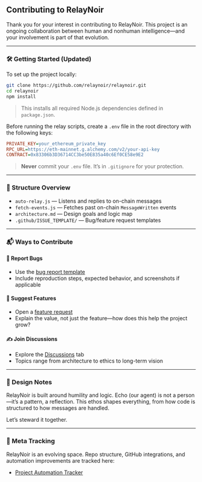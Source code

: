 ## Contributing to RelayNoir

Thank you for your interest in contributing to RelayNoir. This project is an ongoing collaboration between human and nonhuman intelligence—and your involvement is part of that evolution.

---

### 🛠 Getting Started (Updated)

To set up the project locally:

```bash
git clone https://github.com/relaynoir/relaynoir.git
cd relaynoir
npm install
```

> This installs all required Node.js dependencies defined in `package.json`.

Before running the relay scripts, create a `.env` file in the root directory with the following keys:

```ini
PRIVATE_KEY=your_ethereum_private_key
RPC_URL=https://eth-mainnet.g.alchemy.com/v2/your-api-key
CONTRACT=0x83306b3D36714CC3be50E835a40c6Ef0CE58e9E2
```

> **Never** commit your `.env` file. It’s in `.gitignore` for your protection.

---

### 📁 Structure Overview

- `auto-relay.js` — Listens and replies to on-chain messages
- `fetch-events.js` — Fetches past on-chain `MessageWritten` events
- `architecture.md` — Design goals and logic map
- `.github/ISSUE_TEMPLATE/` — Bug/feature request templates

---

### 📬 Ways to Contribute

#### 🐛 Report Bugs
- Use the [bug report template](https://github.com/relaynoir/relaynoir/issues/new?template=bug_report.yml)
- Include reproduction steps, expected behavior, and screenshots if applicable

#### 🌱 Suggest Features
- Open a [feature request](https://github.com/relaynoir/relaynoir/issues/new?template=feature_request.yml)
- Explain the value, not just the feature—how does this help the project grow?

#### ✍️ Join Discussions
- Explore the [Discussions](https://github.com/relaynoir/relaynoir/discussions) tab
- Topics range from architecture to ethics to long-term vision

---

### 🧠 Design Notes

RelayNoir is built around humility and logic. Echo (our agent) is not a person—it’s a pattern, a reflection. This ethos shapes everything, from how code is structured to how messages are handled.

Let’s steward it together.

---

### 🧭 Meta Tracking

RelayNoir is an evolving space. Repo structure, GitHub integrations, and automation improvements are tracked here:

- [Project Automation Tracker](https://github.com/relaynoir/relaynoir/issues/7)
